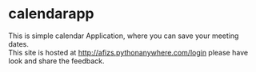 # calendarapp
This is simple calendar Application, where you can save your meeting dates.  
This site is hosted at http://afizs.pythonanywhere.com/login please have look and share the feedback.

